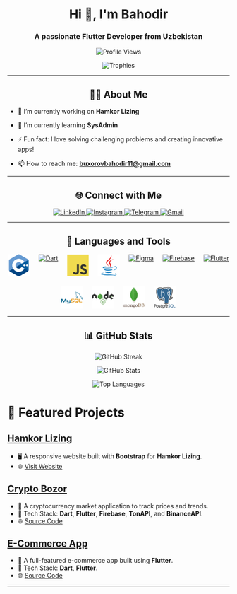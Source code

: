 <h1 align="center">Hi 👋, I'm Bahodir</h1>
<h3 align="center">A passionate Flutter Developer from Uzbekistan</h3>

<p align="center">
  <img src="https://komarev.com/ghpvc/?username=bahodirbuxorov&label=Profile%20views&color=0e75b6&style=flat" alt="Profile Views" />
</p>

<p align="center">
  <img src="https://github-profile-trophy.vercel.app/?username=bahodirbuxorov&theme=darkhub&margin-w=15&margin-h=15" alt="Trophies" />
</p>

---

<h2 align="center">🧑‍💻 About Me</h2>

- 🔭 I’m currently working on **Hamkor Lizing**

- 🌱 I’m currently learning **SysAdmin**

- ⚡ Fun fact: I love solving challenging problems and creating innovative apps!

- 📫 How to reach me: **buxorovbahodir11@gmail.com**

---

<h2 align="center">🌐 Connect with Me</h2>
<p align="center">
  <a href="https://linkedin.com/in/bahodir-buxorov" target="_blank">
    <img src="https://img.shields.io/badge/-LinkedIn-0077B5?style=flat&logo=linkedin&logoColor=white" alt="LinkedIn" />
  </a>
  <a href="https://instagram.com/bahodir.buxoriy" target="_blank">
    <img src="https://img.shields.io/badge/-Instagram-E4405F?style=flat&logo=instagram&logoColor=white" alt="Instagram" />
  </a>
  <a href="https://t.me/BahodirBuxoriy" target="_blank">
    <img src="https://img.shields.io/badge/-Telegram-2CA5E0?style=flat&logo=telegram&logoColor=white" alt="Telegram" />
  </a>
  <a href="mailto:buxorovbahodir11@gmail.com" target="_blank">
    <img src="https://img.shields.io/badge/-Gmail-D14836?style=flat&logo=gmail&logoColor=white" alt="Gmail" />
  </a>
</p>



---

<h2 align="center">🚀 Languages and Tools</h2>
<p align="center" style="display: flex; flex-wrap: wrap; justify-content: center; gap: 20px;">
  <a href="https://isocpp.org/" target="_blank" rel="noreferrer"> 
    <img src="https://raw.githubusercontent.com/devicons/devicon/master/icons/cplusplus/cplusplus-original.svg" alt="C++" width="50" height="50"/> 
  </a>
  <a href="https://dart.dev" target="_blank" rel="noreferrer"> 
    <img src="https://www.vectorlogo.zone/logos/dartlang/dartlang-icon.svg" alt="Dart" width="50" height="50"/> 
  </a> 
  <a href="https://developer.mozilla.org/en-US/docs/Web/JavaScript" target="_blank" rel="noreferrer"> 
    <img src="https://raw.githubusercontent.com/devicons/devicon/master/icons/javascript/javascript-original.svg" alt="JavaScript" width="50" height="50"/> 
  </a>
  <a href="https://www.java.com/" target="_blank" rel="noreferrer"> 
    <img src="https://raw.githubusercontent.com/devicons/devicon/master/icons/java/java-original.svg" alt="Java" width="50" height="50"/> 
  </a>
  <a href="https://www.figma.com/" target="_blank" rel="noreferrer"> 
    <img src="https://www.vectorlogo.zone/logos/figma/figma-icon.svg" alt="Figma" width="50" height="50"/> 
  </a> 
  <a href="https://firebase.google.com/" target="_blank" rel="noreferrer"> 
    <img src="https://www.vectorlogo.zone/logos/firebase/firebase-icon.svg" alt="Firebase" width="50" height="50"/> 
  </a> 
  <a href="https://flutter.dev" target="_blank" rel="noreferrer"> 
    <img src="https://www.vectorlogo.zone/logos/flutterio/flutterio-icon.svg" alt="Flutter" width="50" height="50"/> 
  </a> 
  <a href="https://www.mysql.com/" target="_blank" rel="noreferrer"> 
    <img src="https://raw.githubusercontent.com/devicons/devicon/master/icons/mysql/mysql-original-wordmark.svg" alt="MySQL" width="50" height="50"/> 
  </a>
  <a href="https://nodejs.org" target="_blank" rel="noreferrer"> 
    <img src="https://raw.githubusercontent.com/devicons/devicon/master/icons/nodejs/nodejs-original-wordmark.svg" alt="Node.js" width="50" height="50"/> 
  </a> 
  <a href="https://www.mongodb.com/" target="_blank" rel="noreferrer"> 
    <img src="https://raw.githubusercontent.com/devicons/devicon/master/icons/mongodb/mongodb-original-wordmark.svg" alt="MongoDB" width="50" height="50"/> 
  </a>
  <a href="https://www.postgresql.org/" target="_blank" rel="noreferrer"> 
    <img src="https://raw.githubusercontent.com/devicons/devicon/master/icons/postgresql/postgresql-original-wordmark.svg" alt="PostgreSQL" width="50" height="50"/> 
  </a>
</p>

---

<h2 align="center">📊 GitHub Stats</h2>
<p align="center">
  <img src="https://github-readme-streak-stats.herokuapp.com/?user=bahodirbuxorov&theme=dark" alt="GitHub Streak" />
</p>
<p align="center">
  <img src="https://github-readme-stats.vercel.app/api?username=bahodirbuxorov&show_icons=true&locale=en&theme=dark" alt="GitHub Stats" />
</p>
<p align="center">
  <img src="https://github-readme-stats.vercel.app/api/top-langs?username=bahodirbuxorov&show_icons=true&locale=en&layout=compact&theme=dark" alt="Top Languages" />
</p>

# 🌟 Featured Projects

## [Hamkor Lizing](https://hamkor-lizing.uz/)
- 🖥️ A responsive website built with **Bootstrap** for **Hamkor Lizing**.
- 🌐 [Visit Website](https://hamkor-lizing.uz/)

## [Crypto Bozor](https://github.com/bahodirbuxorov/crypto-bozor)
- 📱 A cryptocurrency market application to track prices and trends.
- 🔧 Tech Stack: **Dart**, **Flutter**, **Firebase**, **TonAPI**, and **BinanceAPI**.
- 🌐 [Source Code](https://github.com/bahodirbuxorov/crypto-bozor)

## [E-Commerce App](https://github.com/bahodirbuxorov/e-commerce)
- 🛒 A full-featured e-commerce app built using **Flutter**.
- 🔧 Tech Stack: **Dart**, **Flutter**.
- 🌐 [Source Code](https://github.com/bahodirbuxorov/e-commerce)

---

</p>
